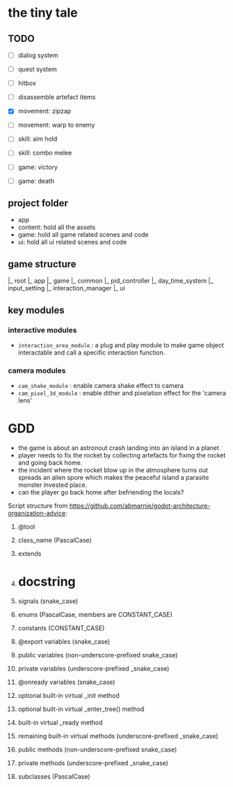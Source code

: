 # the tiny tale

## TODO
- [ ] dialog system
- [ ] quest system
- [ ] hitbox
- [ ] disassemble artefact items
- [x] movement: zipzap
- [ ] movement: warp to enemy
- [ ] skill: aim hold
- [ ] skill: combo melee
- [ ] game: victory
- [ ] game: death


## project folder
- app
- content: hold all the assets
- game: hold all game related scenes and code
- ui: hold all ui related scenes and code

## game structure
|_ root
|_ app
|_ game
|_ common
  |_ pid_controller
  |_ day_time_system
  |_ input_setting
  |_ interaction_manager
|_ ui

## key modules
### interactive modules
- `interaction_area_module` : a plug and play module to make game object interactable and call a specific interaction function.

### camera modules
- `cam_shake_module` 		: enable camera shake effect to camera
- `cam_pixel_3d_module` 	: enable dither and pixelation effect for the 'camera lens'

# GDD
- the game is about an astronout crash landing into an island in a planet
- player needs to fix the rocket by collecting artefacts for fixing the rocket and going back home.
- the incident where the rocket blow up in the atmosphere turns out spreads an alien spore which makes the peaceful island a parasite monster invested place.
- can the player go back home after befriending the locals?


Script structure from https://github.com/abmarnie/godot-architecture-organization-advice:
	
01. @tool
02. class_name (PascalCase)
03. extends
04. # docstring

05. signals (snake_case)
06. enums (PascalCase, members are CONSTANT_CASE)
07. constants (CONSTANT_CASE)
08. @export variables (snake_case)
09. public variables (non-underscore-prefixed snake_case)
10. private variables (underscore-prefixed _snake_case)
11. @onready variables (snake_case)

12. optional built-in virtual _init method
13. optional built-in virtual _enter_tree() method
14. built-in virtual _ready method
15. remaining built-in virtual methods (underscore-prefixed _snake_case)
16. public methods (non-underscore-prefixed snake_case)
17. private methods (underscore-prefixed _snake_case)
18. subclasses (PascalCase)
